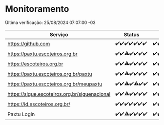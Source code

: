 # Monitoramento

Última verificação: 25/08/2024 07:07:00 -03

|Serviço|Status|Últimas 24h|
|---|---|---|
|https://github.com|<span title="2024-08-18: OK=23">✔️</span><span title="2024-08-19: OK=23">✔️</span><span title="2024-08-20: OK=24">✔️</span><span title="2024-08-21: OK=24">✔️</span><span title="2024-08-22: OK=23">✔️</span><span title="2024-08-23: OK=24">✔️</span><span title="2024-08-24: OK=11">✔️</span>|<span title="24/08/2024 08:04:00 -03 : 200">✔️</span><span title="24/08/2024 09:12:00 -03 : 200">✔️</span><span title="24/08/2024 10:09:00 -03 : 200">✔️</span><span title="24/08/2024 11:07:00 -03 : 200">✔️</span><span title="24/08/2024 12:07:00 -03 : 200">✔️</span><span title="24/08/2024 13:07:00 -03 : 200">✔️</span><span title="24/08/2024 14:07:00 -03 : 200">✔️</span><span title="24/08/2024 15:08:00 -03 : 200">✔️</span><span title="24/08/2024 16:03:00 -03 : 200">✔️</span><span title="24/08/2024 17:07:00 -03 : 200">✔️</span><span title="24/08/2024 18:06:00 -03 : 200">✔️</span><span title="24/08/2024 19:06:00 -03 : 200">✔️</span><span title="24/08/2024 20:07:00 -03 : 200">✔️</span><span title="24/08/2024 21:39:00 -03 : 200">✔️</span><span title="24/08/2024 23:05:00 -03 : 200">✔️</span><span title="25/08/2024 00:08:00 -03 : 200">✔️</span><span title="25/08/2024 01:08:00 -03 : 200">✔️</span><span title="25/08/2024 02:08:00 -03 : 200">✔️</span><span title="25/08/2024 03:10:00 -03 : 200">✔️</span><span title="25/08/2024 04:07:00 -03 : 200">✔️</span><span title="25/08/2024 05:09:00 -03 : 200">✔️</span><span title="25/08/2024 06:07:00 -03 : 200">✔️</span><span title="25/08/2024 07:07:00 -03 : 200">✔️</span>|
|https://paxtu.escoteiros.org.br|<span title="2024-08-18: OK=23">✔️</span><span title="2024-08-19: OK=23">✔️</span><span title="2024-08-20: OK=23, Falhas=1">⚠️</span><span title="2024-08-21: OK=24">✔️</span><span title="2024-08-22: OK=23">✔️</span><span title="2024-08-23: OK=24">✔️</span><span title="2024-08-24: OK=11">✔️</span>|<span title="24/08/2024 08:04:00 -03 : 200">✔️</span><span title="24/08/2024 09:12:00 -03 : 200">✔️</span><span title="24/08/2024 10:09:00 -03 : 200">✔️</span><span title="24/08/2024 11:07:00 -03 : 200">✔️</span><span title="24/08/2024 12:07:00 -03 : 200">✔️</span><span title="24/08/2024 13:07:00 -03 : 0">❌</span><span title="24/08/2024 14:07:00 -03 : 200">✔️</span><span title="24/08/2024 15:08:00 -03 : 200">✔️</span><span title="24/08/2024 16:03:00 -03 : 200">✔️</span><span title="24/08/2024 17:07:00 -03 : 200">✔️</span><span title="24/08/2024 18:06:00 -03 : 200">✔️</span><span title="24/08/2024 19:06:00 -03 : 200">✔️</span><span title="24/08/2024 20:07:00 -03 : 200">✔️</span><span title="24/08/2024 21:39:00 -03 : 200">✔️</span><span title="24/08/2024 23:05:00 -03 : 200">✔️</span><span title="25/08/2024 00:08:00 -03 : 200">✔️</span><span title="25/08/2024 01:08:00 -03 : 200">✔️</span><span title="25/08/2024 02:08:00 -03 : 200">✔️</span><span title="25/08/2024 03:10:00 -03 : 200">✔️</span><span title="25/08/2024 04:07:00 -03 : 200">✔️</span><span title="25/08/2024 05:09:00 -03 : 200">✔️</span><span title="25/08/2024 06:07:00 -03 : 200">✔️</span><span title="25/08/2024 07:07:00 -03 : 200">✔️</span>|
|https://escoteiros.org.br|<span title="2024-08-18: OK=23">✔️</span><span title="2024-08-19: OK=23">✔️</span><span title="2024-08-20: OK=23, Falhas=1">⚠️</span><span title="2024-08-21: OK=24">✔️</span><span title="2024-08-22: OK=23">✔️</span><span title="2024-08-23: OK=24">✔️</span><span title="2024-08-24: OK=11">✔️</span>|<span title="24/08/2024 08:04:00 -03 : 200">✔️</span><span title="24/08/2024 09:12:00 -03 : 200">✔️</span><span title="24/08/2024 10:09:00 -03 : 200">✔️</span><span title="24/08/2024 11:07:00 -03 : 200">✔️</span><span title="24/08/2024 12:07:00 -03 : 200">✔️</span><span title="24/08/2024 13:07:00 -03 : 200">✔️</span><span title="24/08/2024 14:07:00 -03 : 200">✔️</span><span title="24/08/2024 15:08:00 -03 : 200">✔️</span><span title="24/08/2024 16:03:00 -03 : 200">✔️</span><span title="24/08/2024 17:07:00 -03 : 200">✔️</span><span title="24/08/2024 18:06:00 -03 : 200">✔️</span><span title="24/08/2024 19:06:00 -03 : 200">✔️</span><span title="24/08/2024 20:07:00 -03 : 200">✔️</span><span title="24/08/2024 21:39:00 -03 : 200">✔️</span><span title="24/08/2024 23:05:00 -03 : 200">✔️</span><span title="25/08/2024 00:08:00 -03 : 200">✔️</span><span title="25/08/2024 01:08:00 -03 : 200">✔️</span><span title="25/08/2024 02:08:00 -03 : 200">✔️</span><span title="25/08/2024 03:10:00 -03 : 200">✔️</span><span title="25/08/2024 04:07:00 -03 : 200">✔️</span><span title="25/08/2024 05:09:00 -03 : 200">✔️</span><span title="25/08/2024 06:07:00 -03 : 200">✔️</span><span title="25/08/2024 07:07:00 -03 : 200">✔️</span>|
|https://paxtu.escoteiros.org.br/paxtu|<span title="2024-08-18: OK=23">✔️</span><span title="2024-08-19: OK=23">✔️</span><span title="2024-08-20: OK=23, Falhas=1">⚠️</span><span title="2024-08-21: OK=24">✔️</span><span title="2024-08-22: OK=23">✔️</span><span title="2024-08-23: OK=24">✔️</span><span title="2024-08-24: OK=11">✔️</span>|<span title="24/08/2024 08:04:00 -03 : 200">✔️</span><span title="24/08/2024 09:12:00 -03 : 200">✔️</span><span title="24/08/2024 10:09:00 -03 : 200">✔️</span><span title="24/08/2024 11:07:00 -03 : 200">✔️</span><span title="24/08/2024 12:07:00 -03 : 200">✔️</span><span title="24/08/2024 13:07:00 -03 : 0">❌</span><span title="24/08/2024 14:07:00 -03 : 200">✔️</span><span title="24/08/2024 15:08:00 -03 : 200">✔️</span><span title="24/08/2024 16:03:00 -03 : 200">✔️</span><span title="24/08/2024 17:07:00 -03 : 200">✔️</span><span title="24/08/2024 18:06:00 -03 : 200">✔️</span><span title="24/08/2024 19:06:00 -03 : 200">✔️</span><span title="24/08/2024 20:07:00 -03 : 200">✔️</span><span title="24/08/2024 21:39:00 -03 : 200">✔️</span><span title="24/08/2024 23:05:00 -03 : 200">✔️</span><span title="25/08/2024 00:08:00 -03 : 200">✔️</span><span title="25/08/2024 01:08:00 -03 : 200">✔️</span><span title="25/08/2024 02:08:00 -03 : 200">✔️</span><span title="25/08/2024 03:10:00 -03 : 200">✔️</span><span title="25/08/2024 04:07:00 -03 : 200">✔️</span><span title="25/08/2024 05:09:00 -03 : 200">✔️</span><span title="25/08/2024 06:07:00 -03 : 200">✔️</span><span title="25/08/2024 07:07:00 -03 : 200">✔️</span>|
|https://paxtu.escoteiros.org.br/meupaxtu|<span title="2024-08-18: OK=23">✔️</span><span title="2024-08-19: OK=23">✔️</span><span title="2024-08-20: OK=23, Falhas=1">⚠️</span><span title="2024-08-21: OK=24">✔️</span><span title="2024-08-22: OK=22, Falhas=1">⚠️</span><span title="2024-08-23: OK=24">✔️</span><span title="2024-08-24: OK=11">✔️</span>|<span title="24/08/2024 08:04:00 -03 : 200">✔️</span><span title="24/08/2024 09:12:00 -03 : 200">✔️</span><span title="24/08/2024 10:09:00 -03 : 200">✔️</span><span title="24/08/2024 11:07:00 -03 : 200">✔️</span><span title="24/08/2024 12:07:00 -03 : 200">✔️</span><span title="24/08/2024 13:07:00 -03 : 0">❌</span><span title="24/08/2024 14:07:00 -03 : 200">✔️</span><span title="24/08/2024 15:08:00 -03 : 200">✔️</span><span title="24/08/2024 16:03:00 -03 : 200">✔️</span><span title="24/08/2024 17:07:00 -03 : 200">✔️</span><span title="24/08/2024 18:06:00 -03 : 200">✔️</span><span title="24/08/2024 19:06:00 -03 : 200">✔️</span><span title="24/08/2024 20:07:00 -03 : 200">✔️</span><span title="24/08/2024 21:39:00 -03 : 200">✔️</span><span title="24/08/2024 23:05:00 -03 : 200">✔️</span><span title="25/08/2024 00:08:00 -03 : 200">✔️</span><span title="25/08/2024 01:08:00 -03 : 200">✔️</span><span title="25/08/2024 02:08:00 -03 : 200">✔️</span><span title="25/08/2024 03:10:00 -03 : 200">✔️</span><span title="25/08/2024 04:07:00 -03 : 200">✔️</span><span title="25/08/2024 05:09:00 -03 : 200">✔️</span><span title="25/08/2024 06:07:00 -03 : 200">✔️</span><span title="25/08/2024 07:07:00 -03 : 200">✔️</span>|
|https://sigue.escoteiros.org.br/siguenacional|<span title="2024-08-18: OK=23">✔️</span><span title="2024-08-19: OK=23">✔️</span><span title="2024-08-20: OK=23, Falhas=1">⚠️</span><span title="2024-08-21: OK=24">✔️</span><span title="2024-08-22: OK=23">✔️</span><span title="2024-08-23: OK=24">✔️</span><span title="2024-08-24: OK=11">✔️</span>|<span title="24/08/2024 08:04:00 -03 : 200">✔️</span><span title="24/08/2024 09:12:00 -03 : 200">✔️</span><span title="24/08/2024 10:09:00 -03 : 200">✔️</span><span title="24/08/2024 11:07:00 -03 : 200">✔️</span><span title="24/08/2024 12:07:00 -03 : 200">✔️</span><span title="24/08/2024 13:08:00 -03 : 0">❌</span><span title="24/08/2024 14:07:00 -03 : 200">✔️</span><span title="24/08/2024 15:08:00 -03 : 200">✔️</span><span title="24/08/2024 16:03:00 -03 : 200">✔️</span><span title="24/08/2024 17:07:00 -03 : 200">✔️</span><span title="24/08/2024 18:06:00 -03 : 200">✔️</span><span title="24/08/2024 19:06:00 -03 : 200">✔️</span><span title="24/08/2024 20:07:00 -03 : 200">✔️</span><span title="24/08/2024 21:39:00 -03 : 200">✔️</span><span title="24/08/2024 23:05:00 -03 : 200">✔️</span><span title="25/08/2024 00:08:00 -03 : 200">✔️</span><span title="25/08/2024 01:08:00 -03 : 200">✔️</span><span title="25/08/2024 02:08:00 -03 : 200">✔️</span><span title="25/08/2024 03:10:00 -03 : 200">✔️</span><span title="25/08/2024 04:07:00 -03 : 200">✔️</span><span title="25/08/2024 05:09:00 -03 : 200">✔️</span><span title="25/08/2024 06:07:00 -03 : 200">✔️</span><span title="25/08/2024 07:07:00 -03 : 200">✔️</span>|
|https://id.escoteiros.org.br/|<span title="2024-08-18: OK=23">✔️</span><span title="2024-08-19: OK=23">✔️</span><span title="2024-08-20: OK=24">✔️</span><span title="2024-08-21: OK=24">✔️</span><span title="2024-08-22: OK=23">✔️</span><span title="2024-08-23: OK=24">✔️</span><span title="2024-08-24: OK=11">✔️</span>|<span title="24/08/2024 08:04:00 -03 : 200">✔️</span><span title="24/08/2024 09:12:00 -03 : 200">✔️</span><span title="24/08/2024 10:09:00 -03 : 200">✔️</span><span title="24/08/2024 11:07:00 -03 : 200">✔️</span><span title="24/08/2024 12:07:00 -03 : 200">✔️</span><span title="24/08/2024 13:08:00 -03 : 200">✔️</span><span title="24/08/2024 14:07:00 -03 : 200">✔️</span><span title="24/08/2024 15:08:00 -03 : 200">✔️</span><span title="24/08/2024 16:03:00 -03 : 200">✔️</span><span title="24/08/2024 17:07:00 -03 : 200">✔️</span><span title="24/08/2024 18:06:00 -03 : 200">✔️</span><span title="24/08/2024 19:06:00 -03 : 200">✔️</span><span title="24/08/2024 20:07:00 -03 : 200">✔️</span><span title="24/08/2024 21:39:00 -03 : 200">✔️</span><span title="24/08/2024 23:05:00 -03 : 200">✔️</span><span title="25/08/2024 00:08:00 -03 : 200">✔️</span><span title="25/08/2024 01:08:00 -03 : 200">✔️</span><span title="25/08/2024 02:08:00 -03 : 200">✔️</span><span title="25/08/2024 03:10:00 -03 : 200">✔️</span><span title="25/08/2024 04:07:00 -03 : 200">✔️</span><span title="25/08/2024 05:09:00 -03 : 200">✔️</span><span title="25/08/2024 06:07:00 -03 : 200">✔️</span><span title="25/08/2024 07:07:00 -03 : 200">✔️</span>|
|Paxtu Login|<span title="2024-08-18: OK=23">✔️</span><span title="2024-08-19: OK=23">✔️</span><span title="2024-08-20: OK=23, Falhas=1">⚠️</span><span title="2024-08-21: OK=24">✔️</span><span title="2024-08-22: OK=23">✔️</span><span title="2024-08-23: OK=24">✔️</span><span title="2024-08-24: OK=11">✔️</span>|<span title="24/08/2024 08:04:00 -03 : 200">✔️</span><span title="24/08/2024 09:12:00 -03 : 200">✔️</span><span title="24/08/2024 10:09:00 -03 : 200">✔️</span><span title="24/08/2024 11:07:00 -03 : 200">✔️</span><span title="24/08/2024 12:07:00 -03 : 200">✔️</span><span title="24/08/2024 13:08:00 -03 : 504">❌</span><span title="24/08/2024 14:07:00 -03 : 200">✔️</span><span title="24/08/2024 15:08:00 -03 : 200">✔️</span><span title="24/08/2024 16:03:00 -03 : 200">✔️</span><span title="24/08/2024 17:07:00 -03 : 200">✔️</span><span title="24/08/2024 18:06:00 -03 : 200">✔️</span><span title="24/08/2024 19:06:00 -03 : 200">✔️</span><span title="24/08/2024 20:07:00 -03 : 200">✔️</span><span title="24/08/2024 21:39:00 -03 : 200">✔️</span><span title="24/08/2024 23:05:00 -03 : 200">✔️</span><span title="25/08/2024 00:08:00 -03 : 200">✔️</span><span title="25/08/2024 01:08:00 -03 : 200">✔️</span><span title="25/08/2024 02:08:00 -03 : 200">✔️</span><span title="25/08/2024 03:10:00 -03 : 200">✔️</span><span title="25/08/2024 04:07:00 -03 : 200">✔️</span><span title="25/08/2024 05:09:00 -03 : 200">✔️</span><span title="25/08/2024 06:07:00 -03 : 200">✔️</span><span title="25/08/2024 07:07:00 -03 : 200">✔️</span>|
